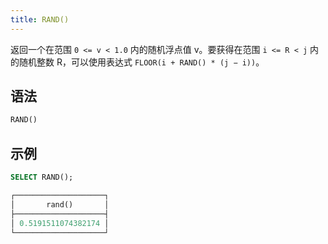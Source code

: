 ```yaml
---
title: RAND()
---
```


返回一个在范围 `0 <= v < 1.0` 内的随机浮点值 v。要获得在范围 `i <= R < j` 内的随机整数 R，可以使用表达式 `FLOOR(i + RAND() * (j − i))`。

## 语法

```sql
RAND()
```

## 示例

```sql
SELECT RAND();

┌────────────────────┐
│       rand()       │
├────────────────────┤
│ 0.5191511074382174 │
└────────────────────┘
```
